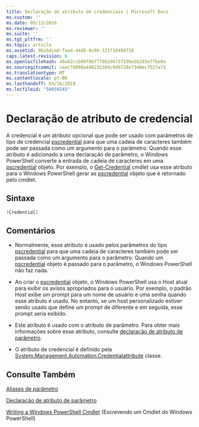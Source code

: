 ```yaml
---
title: Declaração de atributo de credenciais | Microsoft Docs
ms.custom: ''
ms.date: 09/13/2016
ms.reviewer: ''
ms.suite: ''
ms.tgt_pltfrm: ''
ms.topic: article
ms.assetid: 96a5dcad-faed-44d8-8c80-321f10499710
caps.latest.revision: 6
ms.openlocfilehash: 49a62ccb09f06f77862d4737199e58293e7fbe0a
ms.sourcegitcommit: caac7d098a448232304c9d6728e7340ec7517a71
ms.translationtype: MT
ms.contentlocale: pt-BR
ms.lasthandoff: 03/16/2019
ms.locfileid: "58059245"
---
```

# <a name="credential-attribute-declaration"></a>Declaração de atributo de credencial

A credencial é um atributo opcional que pode ser usado com parâmetros de tipo de credencial [pscredential](/dotnet/api/System.Management.Automation.PSCredential) para que uma cadeia de caracteres também pode ser passada como um argumento para o parâmetro. Quando esse atributo é adicionado a uma declaração de parâmetro, o Windows PowerShell converte a entrada de cadeia de caracteres em uma [pscredential](/dotnet/api/System.Management.Automation.PSCredential) objeto. Por exemplo, o [Get-Credential](/powershell/module/Microsoft.PowerShell.Security/Get-Credential) cmdlet usa esse atributo para o Windows PowerShell gerar as [pscredential](/dotnet/api/System.Management.Automation.PSCredential) objeto que é retornado pelo cmdlet.

## <a name="syntax"></a>Sintaxe

```csharp
[Credential]
```

## <a name="remarks"></a>Comentários

- Normalmente, esse atributo é usado pelos parâmetros do tipo [pscredential](/dotnet/api/System.Management.Automation.PSCredential) para que uma cadeia de caracteres também pode ser passada como um argumento para o parâmetro. Quando um [pscredential](/dotnet/api/System.Management.Automation.PSCredential) objeto é passado para o parâmetro, o Windows PowerShell não faz nada.

- Ao criar o [pscredential](/dotnet/api/System.Management.Automation.PSCredential) objeto, o Windows PowerShell usa o Host atual para exibir os avisos apropriados para o usuário. Por exemplo, o padrão Host exibe um prompt para um nome de usuário e uma senha quando esse atributo é usado. No entanto, se um host personalizado estiver sendo usado que define um prompt de diferente e em seguida, esse prompt seria exibido.

- Este atributo é usado com o atributo de parâmetro. Para obter mais informações sobre esse atributo, consulte [declaração de atributo de parâmetro](./parameter-attribute-declaration.md).

- O atributo de credencial é definido pela [System.Management.Automation.Credentialattribute](/dotnet/api/System.Management.Automation.CredentialAttribute) classe.

## <a name="see-also"></a>Consulte Também

[Aliases de parâmetro](./parameter-aliases.md)

[Declaração de atributo de parâmetro](./parameter-attribute-declaration.md)

[Writing a Windows PowerShell Cmdlet](./writing-a-windows-powershell-cmdlet.md) (Escrevendo um Cmdlet do Windows PowerShell)
